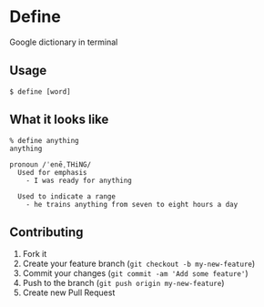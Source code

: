 # Define

Google dictionary in terminal

## Usage

	$ define [word]

## What it looks like

	% define anything
	anything

	pronoun /ˈenēˌTHiNG/
	  Used for emphasis
	    - I was ready for anything

	  Used to indicate a range
	    - he trains anything from seven to eight hours a day

## Contributing

1. Fork it
2. Create your feature branch (`git checkout -b my-new-feature`)
3. Commit your changes (`git commit -am 'Add some feature'`)
4. Push to the branch (`git push origin my-new-feature`)
5. Create new Pull Request
